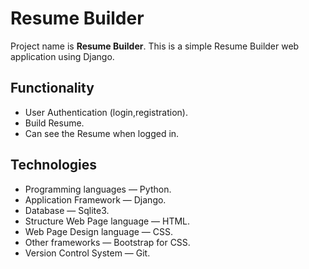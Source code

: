 # Resume Builder

Project name is **Resume Builder**. This is a simple Resume Builder web application using Django.


## Functionality

* User Authentication (login,registration).
* Build Resume.
* Can see the Resume when logged in.


## Technologies

* Programming languages — Python.
* Application Framework — Django. 
* Database — Sqlite3.
* Structure Web Page language — HTML.
* Web Page Design language — CSS.
* Other frameworks — Bootstrap for CSS.
* Version Control System — Git.


